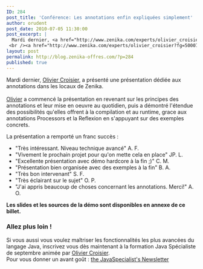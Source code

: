 ```yaml
---
ID: 284
post_title: 'Conférence: Les annotations enfin expliquées simplement'
author: orudent
post_date: 2010-07-05 11:30:00
post_excerpt: |
  Mardi dernier, <a href="http://www.zenika.com/experts/olivier_croisier?fg=50007">Olivier Croisier</a>, a présenté une présentation dédiée aux annotations dans les locaux de Zenika. <br /> <br /><a href="http://www.zenika.com/experts/olivier_croisier?fg=50007">Olivier</a>&nbsp;a commencé la présentation en revenant sur les principes des annotations et leur mise en oeuvre au quotidien, puis a démontré l'étendue des possibilités qu'elles offrent à la compilation et au runtime, grace aux annotations Processors et la Reflexion en s'appuyant sur des exemples concrets. <br />
layout: post
permalink: http://blog.zenika-offres.com/?p=284
published: true
---
```

Mardi dernier, <a href="http://www.zenika.com/experts/olivier_croisier?fg=50007">Olivier Croisier</a>, a présenté une présentation dédiée aux annotations dans les locaux de Zenika. <br /> <br /><a href="http://www.zenika.com/experts/olivier_croisier?fg=50007">Olivier</a>&nbsp;a commencé la présentation en revenant sur les principes des annotations et leur mise en oeuvre au quotidien, puis a démontré l'étendue des possibilités qu'elles offrent à la compilation et au runtime, grace aux annotations Processors et la Reflexion en s'appuyant sur des exemples concrets. <br />
<!--more-->
La présentation a remporté un franc succès :<br /><ul><li>"Très intéressant. Niveau technique avancé" A. F.&nbsp;</li> <li>"Vivement le prochain projet pour qu'on mette cela en place" JP. L.&nbsp;</li> <li>"Excellente présentation avec démo hardcore à la fin ;)" C. M.&nbsp;</li> <li>"Présentation bien organisée avec des exemples à la fin" B. A.&nbsp;</li> <li>"Très bon intervenant" S. F.&nbsp;</li> <li>"Très éclairant sur le sujet" O. P.&nbsp;</li> <li>"J'ai appris beaucoup de choses concernant les annotations. Merci!" A. O.&nbsp;</li> </ul> <div> <strong>Les slides et les sources de la démo sont disponibles en annexe de ce billet.&nbsp;</strong></div><div><h3>Allez plus loin !&nbsp;</h3> Si vous aussi vous voulez maîtriser les fonctionnalités les plus avancées du langage Java, inscrivez vous dès maintenant à la formation Java Spécialiste de septembre animée par&nbsp;<a href="http://www.zenika.com/experts/olivier_croisier?fg=50007">Olivier Croisier</a>.&nbsp;<div>Pour vous donner un avant goût : <a href="http://www.javaspecialists.eu/">the JavaSpecialist's Newsletter</a></div></div>